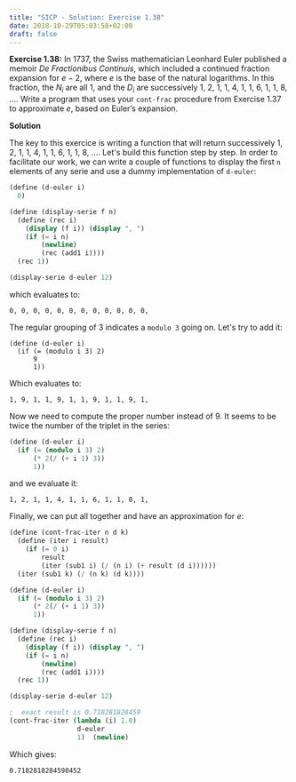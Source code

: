 ```yaml
---
title: "SICP - Solution: Exercise 1.38"
date: 2018-10-29T05:03:58+02:00
draft: false
---
```


**Exercise 1.38:** In 1737, the Swiss mathematician Leonhard Euler published a memoir _De Fractionibus Continuis_, which included a continued fraction expansion for $e−2$, where $e$ is the base of the natural logarithms. In this fraction, the $N_i$ are all 1, and the $D_i$ are successively 1, 2, 1, 1, 4, 1, 1, 6, 1, 1, 8, …. Write a program that uses your `cont-frac` procedure from Exercise 1.37 to approximate $e$, based on Euler’s expansion.

**Solution**

The key to this exercice is writing a function that will return successively 1, 2, 1, 1, 4, 1, 1, 6, 1, 1, 8, …. Let's build this function step by step. In order to facilitate our work, we can write a couple of functions to display the first `n` elements of any serie and use a dummy implementation of `d-euler`:

```scheme
(define (d-euler i)
  0)

(define (display-serie f n)
  (define (rec i)
    (display (f i)) (display ", ")
    (if (= i n)
        (newline)
        (rec (add1 i))))
  (rec 1))

(display-serie d-euler 12)
```

which evaluates to:

```
0, 0, 0, 0, 0, 0, 0, 0, 0, 0, 0, 0,
```

The regular grouping of 3 indicates a `modulo 3` going on. Let's try to add it:

```
(define (d-euler i)
  (if (= (modulo i 3) 2)
      9
      1))
```

Which evaluates to:

```
1, 9, 1, 1, 9, 1, 1, 9, 1, 1, 9, 1,
```

Now we need to compute the proper number instead of 9. It seems to be twice the number of the triplet in the series:

```scheme
(define (d-euler i)
  (if (= (modulo i 3) 2)
      (* 2(/ (+ i 1) 3))
      1))
```

and we evaluate it:

```
1, 2, 1, 1, 4, 1, 1, 6, 1, 1, 8, 1,
```

Finally, we can put all together and have an approximation for $e$:

```scheme
(define (cont-frac-iter n d k)
  (define (iter i result)
    (if (= 0 i)
        result
        (iter (sub1 i) (/ (n i) (+ result (d i))))))
  (iter (sub1 k) (/ (n k) (d k))))

(define (d-euler i)
  (if (= (modulo i 3) 2)
      (* 2(/ (+ i 1) 3))
      1))

(define (display-serie f n)
  (define (rec i)
    (display (f i)) (display ", ")
    (if (= i n)
        (newline)
        (rec (add1 i))))
  (rec 1))

(display-serie d-euler 12)

;  exact result is 0.718281828459
(cont-frac-iter (lambda (i) 1.0)
                 d-euler
                 1)  (newline)
```

Which gives:

```
0.7182818284590452
```
